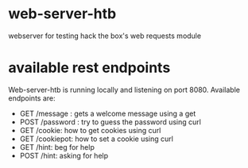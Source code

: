 # web-server-htb
webserver for testing hack the box's web requests module

# available rest endpoints

Web-server-htb is running locally and listening on port 8080. Available endpoints are:

* GET /message : gets a welcome message using a get
* POST /password : try to guess the password using curl
* GET /cookie: how to get cookies using curl
* GET /cookiepot: how to set a cookie using curl
* GET /hint: beg for help
* POST /hint: asking for help
